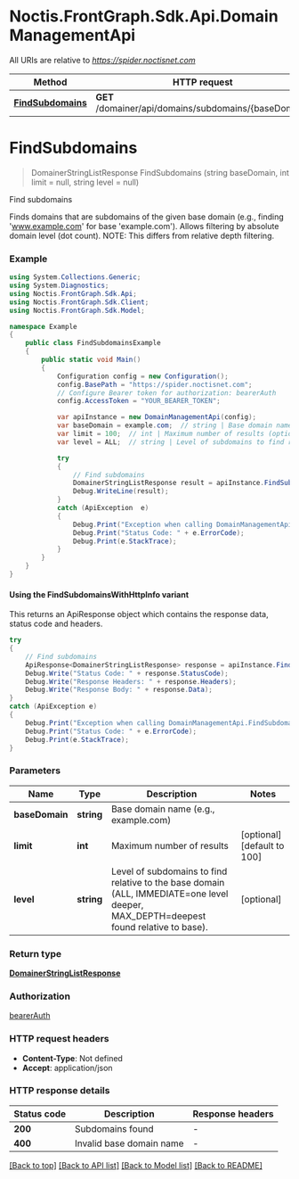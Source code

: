 # Noctis.FrontGraph.Sdk.Api.DomainManagementApi

All URIs are relative to *https://spider.noctisnet.com*

| Method | HTTP request | Description |
|--------|--------------|-------------|
| [**FindSubdomains**](DomainManagementApi.md#findsubdomains) | **GET** /domainer/api/domains/subdomains/{baseDomain} | Find subdomains |

<a id="findsubdomains"></a>
# **FindSubdomains**
> DomainerStringListResponse FindSubdomains (string baseDomain, int limit = null, string level = null)

Find subdomains

Finds domains that are subdomains of the given base domain (e.g., finding 'www.example.com' for base 'example.com'). Allows filtering by absolute domain level (dot count). NOTE: This differs from relative depth filtering.

### Example
```csharp
using System.Collections.Generic;
using System.Diagnostics;
using Noctis.FrontGraph.Sdk.Api;
using Noctis.FrontGraph.Sdk.Client;
using Noctis.FrontGraph.Sdk.Model;

namespace Example
{
    public class FindSubdomainsExample
    {
        public static void Main()
        {
            Configuration config = new Configuration();
            config.BasePath = "https://spider.noctisnet.com";
            // Configure Bearer token for authorization: bearerAuth
            config.AccessToken = "YOUR_BEARER_TOKEN";

            var apiInstance = new DomainManagementApi(config);
            var baseDomain = example.com;  // string | Base domain name (e.g., example.com)
            var limit = 100;  // int | Maximum number of results (optional)  (default to 100)
            var level = ALL;  // string | Level of subdomains to find relative to the base domain (ALL, IMMEDIATE=one level deeper, MAX_DEPTH=deepest found relative to base). (optional) 

            try
            {
                // Find subdomains
                DomainerStringListResponse result = apiInstance.FindSubdomains(baseDomain, limit, level);
                Debug.WriteLine(result);
            }
            catch (ApiException  e)
            {
                Debug.Print("Exception when calling DomainManagementApi.FindSubdomains: " + e.Message);
                Debug.Print("Status Code: " + e.ErrorCode);
                Debug.Print(e.StackTrace);
            }
        }
    }
}
```

#### Using the FindSubdomainsWithHttpInfo variant
This returns an ApiResponse object which contains the response data, status code and headers.

```csharp
try
{
    // Find subdomains
    ApiResponse<DomainerStringListResponse> response = apiInstance.FindSubdomainsWithHttpInfo(baseDomain, limit, level);
    Debug.Write("Status Code: " + response.StatusCode);
    Debug.Write("Response Headers: " + response.Headers);
    Debug.Write("Response Body: " + response.Data);
}
catch (ApiException e)
{
    Debug.Print("Exception when calling DomainManagementApi.FindSubdomainsWithHttpInfo: " + e.Message);
    Debug.Print("Status Code: " + e.ErrorCode);
    Debug.Print(e.StackTrace);
}
```

### Parameters

| Name | Type | Description | Notes |
|------|------|-------------|-------|
| **baseDomain** | **string** | Base domain name (e.g., example.com) |  |
| **limit** | **int** | Maximum number of results | [optional] [default to 100] |
| **level** | **string** | Level of subdomains to find relative to the base domain (ALL, IMMEDIATE&#x3D;one level deeper, MAX_DEPTH&#x3D;deepest found relative to base). | [optional]  |

### Return type

[**DomainerStringListResponse**](DomainerStringListResponse.md)

### Authorization

[bearerAuth](../README.md#bearerAuth)

### HTTP request headers

 - **Content-Type**: Not defined
 - **Accept**: application/json


### HTTP response details
| Status code | Description | Response headers |
|-------------|-------------|------------------|
| **200** | Subdomains found |  -  |
| **400** | Invalid base domain name |  -  |

[[Back to top]](#) [[Back to API list]](../../README.md#documentation-for-api-endpoints) [[Back to Model list]](../../README.md#documentation-for-models) [[Back to README]](../../README.md)

